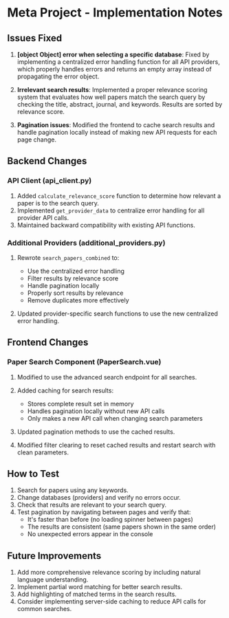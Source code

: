# Meta Project - Implementation Notes

## Issues Fixed

1. **[object Object] error when selecting a specific database**: Fixed by implementing a centralized error handling function for all API providers, which properly handles errors and returns an empty array instead of propagating the error object.

2. **Irrelevant search results**: Implemented a proper relevance scoring system that evaluates how well papers match the search query by checking the title, abstract, journal, and keywords. Results are sorted by relevance score.

3. **Pagination issues**: Modified the frontend to cache search results and handle pagination locally instead of making new API requests for each page change.

## Backend Changes

### API Client (api_client.py)

1. Added `calculate_relevance_score` function to determine how relevant a paper is to the search query.
2. Implemented `get_provider_data` to centralize error handling for all provider API calls.
3. Maintained backward compatibility with existing API functions.

### Additional Providers (additional_providers.py)

1. Rewrote `search_papers_combined` to:
   - Use the centralized error handling
   - Filter results by relevance score
   - Handle pagination locally
   - Properly sort results by relevance
   - Remove duplicates more effectively

2. Updated provider-specific search functions to use the new centralized error handling.

## Frontend Changes

### Paper Search Component (PaperSearch.vue)

1. Modified to use the advanced search endpoint for all searches.
2. Added caching for search results:
   - Stores complete result set in memory
   - Handles pagination locally without new API calls
   - Only makes a new API call when changing search parameters
  
3. Updated pagination methods to use the cached results.
4. Modified filter clearing to reset cached results and restart search with clean parameters.

## How to Test

1. Search for papers using any keywords.
2. Change databases (providers) and verify no errors occur.
3. Check that results are relevant to your search query.
4. Test pagination by navigating between pages and verify that:
   - It's faster than before (no loading spinner between pages)
   - The results are consistent (same papers shown in the same order)
   - No unexpected errors appear in the console

## Future Improvements

1. Add more comprehensive relevance scoring by including natural language understanding.
2. Implement partial word matching for better search results.
3. Add highlighting of matched terms in the search results.
4. Consider implementing server-side caching to reduce API calls for common searches.
